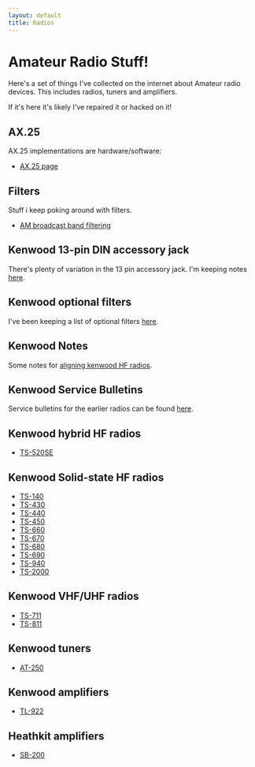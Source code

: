 ```yaml
---
layout: default
title: Radios
---
```


# Amateur Radio Stuff!

Here's a set of things I've collected on the internet about Amateur radio devices.
This includes radios, tuners and amplifiers.

If it's here it's likely I've repaired it or hacked on it!

## AX.25

AX.25 implementations are hardware/software:

 * [AX.25 page](ax25/notes.md)

## Filters

Stuff i keep poking around with filters.

 * [AM broadcast band filtering](filters/tnote06.pdf)

## Kenwood 13-pin DIN accessory jack

There's plenty of variation in the 13 pin accessory jack. I'm keeping notes
[here](kenwood-acc-pinout.md).

## Kenwood optional filters

I've been keeping a list of optional filters [here](kenwood-filters.md).

## Kenwood Notes

Some notes for [aligning kenwood HF radios](kenwood-notes.md).

## Kenwood Service Bulletins

Service bulletins for the earlier radios can be found [here](kenwood/SB/sb.md).


## Kenwood hybrid HF radios

 * [TS-520SE](kenwood/TS-520SE/notes)

## Kenwood Solid-state HF radios

 * [TS-140](kenwood/TS-680/notes)
 * [TS-430](kenwood/TS-430/notes)
 * [TS-440](kenwood/TS-440/notes)
 * [TS-450](kenwood/TS-690/notes)
 * [TS-660](kenwood/TS-660/notes)
 * [TS-670](kenwood/TS-670/notes)
 * [TS-680](kenwood/TS-680/notes)
 * [TS-690](kenwood/TS-690/notes)
 * [TS-940](kenwood/TS-940/notes)
 * [TS-2000](kenwood/TS-2000/notes)

## Kenwood VHF/UHF radios

 * [TS-711](kenwood/TS-711/notes)
 * [TS-811](kenwood/TS-811/notes)

## Kenwood tuners

 * [AT-250](kenwood/AT-250/notes)

## Kenwood amplifiers

 * [TL-922](kenwood/TL-922/notes)

## Heathkit amplifiers

 * [SB-200](heathkit/SB-200/notes)

